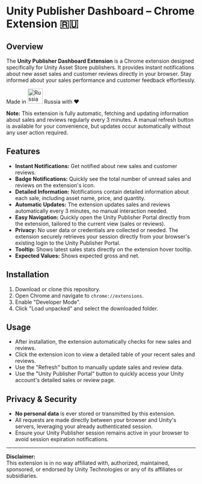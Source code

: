 # Unity Publisher Dashboard – Chrome Extension 🇷🇺

## Overview
The **Unity Publisher Dashboard Extension** is a Chrome extension designed specifically for Unity Asset Store publishers. It provides instant notifications about new asset sales and customer reviews directly in your browser. Stay informed about your sales performance and customer feedback effortlessly.

Made in <img src="https://upload.wikimedia.org/wikipedia/en/f/f3/Flag_of_Russia.svg" width="40" alt="Russia Flag"> Russia with ❤️

**Note:** This extension is fully automatic, fetching and updating information about sales and reviews regularly every 3 minutes. A manual refresh button is available for your convenience, but updates occur automatically without any user action required.

## Features
- **Instant Notifications:** Get notified about new sales and customer reviews.
- **Badge Notifications:** Quickly see the total number of unread sales and reviews on the extension's icon.
- **Detailed Information:** Notifications contain detailed information about each sale, including asset name, price, and quantity.
- **Automatic Updates:** The extension updates sales and reviews automatically every 3 minutes, no manual interaction needed.
- **Easy Navigation:** Quickly open the Unity Publisher Portal directly from the extension, tailored to the current view (sales or reviews).
- **Privacy:** No user data or credentials are collected or needed. The extension securely retrieves your session directly from your browser's existing login to the Unity Publisher Portal.
- **Tooltip:** Shows latest sales stats directly on the extension hover tooltip.
- **Expected Values:** Shows expected gross and net.

## Installation
1. Download or clone this repository.
2. Open Chrome and navigate to `chrome://extensions`.
3. Enable "Developer Mode".
4. Click "Load unpacked" and select the downloaded folder.

## Usage
- After installation, the extension automatically checks for new sales and reviews.
- Click the extension icon to view a detailed table of your recent sales and reviews.
- Use the "Refresh" button to manually update sales and review data.
- Use the "Unity Publisher Portal" button to quickly access your Unity account's detailed sales or review page.

## Privacy & Security
- **No personal data** is ever stored or transmitted by this extension.
- All requests are made directly between your browser and Unity's servers, leveraging your already authenticated session.
- Ensure your Unity Publisher session remains active in your browser to avoid session expiration notifications.

---

**Disclaimer:**  
This extension is in no way affiliated with, authorized, maintained, sponsored, or endorsed by Unity Technologies or any of its affiliates or subsidiaries.

